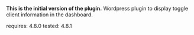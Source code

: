**This is the initial version of the plugin.**
Wordpress plugin to display toggle client information in the dashboard. 


requires: 4.8.0
tested: 4.8.1

